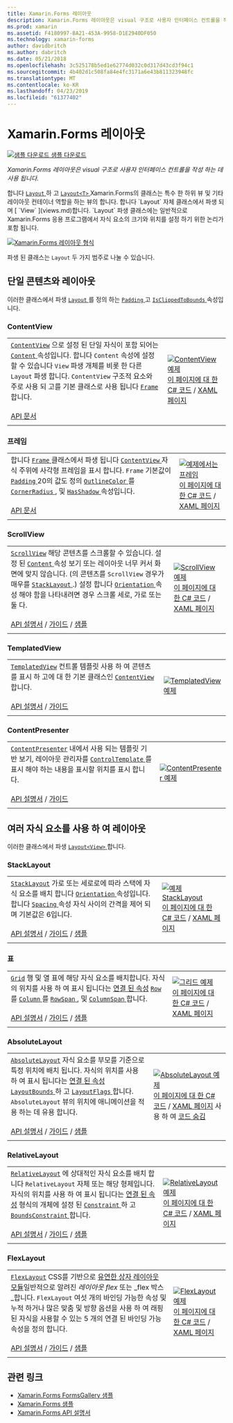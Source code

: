 ```yaml
---
title: Xamarin.Forms 레이아웃
description: Xamarin.Forms 레이아웃은 visual 구조로 사용자 인터페이스 컨트롤을 작성 하는 데 사용 됩니다. 이 문서에서는 Xamarin.Forms에 포함 된 레이아웃을 나열 합니다.
ms.prod: xamarin
ms.assetid: F4180997-BA21-453A-9958-D1E2940DF050
ms.technology: xamarin-forms
author: davidbritch
ms.author: dabritch
ms.date: 05/21/2018
ms.openlocfilehash: 3c525178b5ed1e62774d032c0d317d43cd3f94c1
ms.sourcegitcommit: 4b402d1c508fa84e4fc3171a6e43b811323948fc
ms.translationtype: MT
ms.contentlocale: ko-KR
ms.lasthandoff: 04/23/2019
ms.locfileid: "61377402"
---
```

# <a name="xamarinforms-layouts"></a>Xamarin.Forms 레이아웃

[![샘플 다운로드](~/media/shared/download.png) 샘플 다운로드](https://developer.xamarin.com/samples/FormsGallery/)

_Xamarin.Forms 레이아웃은 visual 구조로 사용자 인터페이스 컨트롤을 작성 하는 데 사용 됩니다._

합니다 [ `Layout` ](xref:Xamarin.Forms.Layout) 하 고 [ `Layout<T>` ](xref:Xamarin.Forms.Layout`1) Xamarin.Forms의 클래스는 특수 한 하위 뷰 및 기타 레이아웃 컨테이너 역할을 하는 뷰의 합니다. 합니다 `Layout` 자체 클래스에서 파생 되며 [ `View` ](views.md)합니다. `Layout` 파생 클래스에는 일반적으로 Xamarin.Forms 응용 프로그램에서 자식 요소의 크기와 위치를 설정 하기 위한 논리가 포함 됩니다.

[![Xamarin.Forms 레이아웃 형식](layouts-images/layouts-sml.png "Xamarin.Forms 레이아웃 형식을")](layouts-images/layouts.png#lightbox "Xamarin.Forms 레이아웃 형식")

파생 된 클래스는 `Layout` 두 가지 범주로 나눌 수 있습니다.

## <a name="layouts-with-single-content"></a>단일 콘텐츠와 레이아웃

이러한 클래스에서 파생 [ `Layout` ](xref:Xamarin.Forms.Layout)를 정의 하는 [ `Padding` ](xref:Xamarin.Forms.Layout.Padding) 고 [ `IsClippedToBounds` ](xref:Xamarin.Forms.Layout.IsClippedToBounds) 속성입니다.

<a name="contentView" />

### <a name="contentview"></a>ContentView

|     |     |
| --- | --- |
| [`ContentView`](xref:Xamarin.Forms.ContentView) 으로 설정 된 단일 자식이 포함 되어는 [ `Content` ](xref:Xamarin.Forms.ContentView.Content) 속성입니다. 합니다 `Content` 속성에 설정할 수 있습니다 `View` 파생 개체를 비롯 한 다른 `Layout` 파생 합니다. `ContentView` 구조적 요소와 주로 사용 되 고를 기본 클래스로 사용 됩니다 [ `Frame` ](#frame)합니다.<br /><br />[API 문서](xref:Xamarin.Forms.ContentView) | [![ContentView 예제](layouts-images/ContentView.png "ContentView 예제")](layouts-images/ContentView-Large.png#lightbox "ContentView 예제")<br />[이 페이지에 대 한 C# 코드](https://github.com/xamarin/xamarin-forms-samples/blob/master/FormsGallery/FormsGallery/FormsGallery/CodeExamples/ContentViewDemoPage.cs) / [XAML 페이지](https://github.com/xamarin/xamarin-forms-samples/blob/master/FormsGallery/FormsGallery/FormsGallery/XamlExamples/ContentViewDemoPage.xaml) |
|     |     |

<a named="frame" />

### <a name="frame"></a>프레임

|     |     |
| --- | --- |
| 합니다 [ `Frame` ](xref:Xamarin.Forms.Frame) 클래스에서 파생 됩니다 [ `ContentView` ](#contentView) 자식 주위에 사각형 프레임을 표시 합니다. `Frame` 기본값이 [ `Padding` ](xref:Xamarin.Forms.Layout.Padding) 20의 값도 정의 [ `OutlineColor` ](xref:Xamarin.Forms.Frame.OutlineColor)를 [ `CornerRadius` ](xref:Xamarin.Forms.Frame.CornerRadius), 및 [ `HasShadow` ](xref:Xamarin.Forms.Frame.HasShadow)속성입니다.<br /><br />[API 문서](xref:Xamarin.Forms.Frame) | [![예제에서는 프레임](layouts-images/Frame.png "예제에서는 프레임")](layouts-images/Frame-Large.png#lightbox "예제 프레임")<br />[이 페이지에 대 한 C# 코드](https://github.com/xamarin/xamarin-forms-samples/blob/master/FormsGallery/FormsGallery/FormsGallery/CodeExamples/FrameDemoPage.cs) / [XAML 페이지](https://github.com/xamarin/xamarin-forms-samples/blob/master/FormsGallery/FormsGallery/FormsGallery/XamlExamples/FrameDemoPage.xaml) |
|     |     |

<a name="scrollView" />

### <a name="scrollview"></a>ScrollView

|     |     |
| --- | --- |
| [`ScrollView`](xref:Xamarin.Forms.ScrollView) 해당 콘텐츠를 스크롤할 수 있습니다. 설정 된 [ `Content` ](xref:Xamarin.Forms.ScrollView.Content) 속성 보기 또는 레이아웃 너무 커서 화면에 맞지 않습니다. (의 콘텐츠를 `ScrollView` 경우가 매우를 [ `StackLayout` ](#stackLayout).) 설정 합니다 [ `Orientation` ](xref:Xamarin.Forms.ScrollView.Orientation) 속성 해야 함을 나타내려면 경우 스크롤 세로, 가로 또는 둘 다.<br /><br />[API 설명서](xref:Xamarin.Forms.ScrollView) / [가이드](~/xamarin-forms/user-interface/layouts/scroll-view.md) / [샘플](https://developer.xamarin.com/samples/xamarin-forms/UserInterface/Layout/) | [![ScrollView 예제](layouts-images/ScrollView.png "ScrollView 예제")](layouts-images/ScrollView-Large.png#lightbox "ScrollView 예제")<br />[이 페이지에 대 한 C# 코드](https://github.com/xamarin/xamarin-forms-samples/blob/master/FormsGallery/FormsGallery/FormsGallery/CodeExamples/ScrollViewDemoPage.cs) / [XAML 페이지](https://github.com/xamarin/xamarin-forms-samples/blob/master/FormsGallery/FormsGallery/FormsGallery/XamlExamples/ScrollViewDemoPage.xaml) |
|     |     |

### <a name="templatedview"></a>TemplatedView

|     |     |
| --- | --- |
| [`TemplatedView`](xref:Xamarin.Forms.TemplatedView) 컨트롤 템플릿 사용 하 여 콘텐츠를 표시 하 고에 대 한 기본 클래스인 [ `ContentView` ](#contentView)합니다.<br /><br />[API 설명서](xref:Xamarin.Forms.TemplatedView) / [가이드](~/xamarin-forms/app-fundamentals/templates/control-templates/index.md) | [![TemplatedView 예제](layouts-images/TemplatedView.png "TemplatedView 예제")](layouts-images/TemplatedView.png#lightbox "TemplatedView 예제") |
|     |     |

### <a name="contentpresenter"></a>ContentPresenter

|     |     |
| --- | --- |
| [`ContentPresenter`](xref:Xamarin.Forms.ContentPresenter) 내에서 사용 되는 템플릿 기반 보기, 레이아웃 관리자를 [ `ControlTemplate` ](xref:Xamarin.Forms.ControlTemplate) 를 표시 해야 하는 내용을 표시할 위치를 표시 합니다.<br /><br />[API 설명서](xref:Xamarin.Forms.ContentPresenter) / [가이드](~/xamarin-forms/app-fundamentals/templates/control-templates/index.md) | [![ContentPresenter 예제](layouts-images/ContentPresenter.png "ContentPresenter 예제")](layouts-images/ContentPresenter.png#lightbox "ContentPresenter 예제") |
|     |     |

## <a name="layouts-with-multiple-children"></a>여러 자식 요소를 사용 하 여 레이아웃

이러한 클래스에서 파생 [ `Layout<View>` ](xref:Xamarin.Forms.Layout`1)합니다.

<a name="stackLayout" />

### <a name="stacklayout"></a>StackLayout

|     |     |
| --- | --- |
| [`StackLayout`](xref:Xamarin.Forms.StackLayout) 가로 또는 세로로에 따라 스택에 자식 요소를 배치 합니다 [ `Orientation` ](xref:Xamarin.Forms.StackLayout.Orientation) 속성입니다. 합니다 [ `Spacing` ](xref:Xamarin.Forms.StackLayout.Spacing) 속성 자식 사이의 간격을 제어 되며 기본값은 6입니다.<br /><br />[API 설명서](xref:Xamarin.Forms.StackLayout) / [가이드](~/xamarin-forms/user-interface/layouts/stack-layout.md) / [샘플](https://developer.xamarin.com/samples/xamarin-forms/UserInterface/Layout/)| [![예제 StackLayout](layouts-images/StackLayout.png "StackLayout 예제")](layouts-images/StackLayout-Large.png#lightbox "StackLayout 예제")<br />[이 페이지에 대 한 C# 코드](https://github.com/xamarin/xamarin-forms-samples/blob/master/FormsGallery/FormsGallery/FormsGallery/CodeExamples/StackLayoutDemoPage.cs) / [XAML 페이지](https://github.com/xamarin/xamarin-forms-samples/blob/master/FormsGallery/FormsGallery/FormsGallery/XamlExamples/StackLayoutDemoPage.xaml) |
|     |     |

<a name="grid" />

### <a name="grid"></a>표

|     |     |
| --- | --- |
| [`Grid`](xref:Xamarin.Forms.Grid) 행 및 열 표에 해당 자식 요소를 배치합니다. 자식의 위치를 사용 하 여 표시 됩니다는 [연결 된 속성](~/xamarin-forms/xaml/attached-properties.md) [ `Row` ](xref:Xamarin.Forms.Grid.RowProperty)를 [ `Column` ](xref:Xamarin.Forms.Grid.ColumnProperty)를 [ `RowSpan` ](xref:Xamarin.Forms.Grid.RowSpanProperty), 및 [ `ColumnSpan` ](xref:Xamarin.Forms.Grid.ColumnSpanProperty)합니다.<br /><br />[API 설명서](xref:Xamarin.Forms.Grid) / [가이드](~/xamarin-forms/user-interface/layouts/grid.md) / [샘플](https://developer.xamarin.com/samples/xamarin-forms/UserInterface/Layout/) | [![그리드 예제](layouts-images/Grid.png "그리드 예제")](layouts-images/Grid-Large.png#lightbox "Grid 예제")<br />[이 페이지에 대 한 C# 코드](https://github.com/xamarin/xamarin-forms-samples/blob/master/FormsGallery/FormsGallery/FormsGallery/CodeExamples/GridDemoPage.cs) / [XAML 페이지](https://github.com/xamarin/xamarin-forms-samples/blob/master/FormsGallery/FormsGallery/FormsGallery/XamlExamples/GridDemoPage.xaml) |
|     |     |

### <a name="absolutelayout"></a>AbsoluteLayout

|     |     |
| --- | --- |
| [`AbsoluteLayout`](xref:Xamarin.Forms.AbsoluteLayout) 자식 요소를 부모를 기준으로 특정 위치에 배치 됩니다. 자식의 위치를 사용 하 여 표시 됩니다는 [연결 된 속성](~/xamarin-forms/xaml/attached-properties.md) [ `LayoutBounds` ](xref:Xamarin.Forms.AbsoluteLayout.LayoutBoundsProperty) 하 고 [ `LayoutFlags` ](xref:Xamarin.Forms.AbsoluteLayout.LayoutFlagsProperty)합니다. `AbsoluteLayout` 뷰의 위치에 애니메이션을 적용 하는 데 유용 합니다.<br /><br />[API 설명서](xref:Xamarin.Forms.AbsoluteLayout) / [가이드](~/xamarin-forms/user-interface/layouts/absolute-layout.md) / [샘플](https://developer.xamarin.com/samples/xamarin-forms/UserInterface/Layout/) | [![AbsoluteLayout 예제](layouts-images/AbsoluteLayout.png "AbsoluteLayout 예제")](layouts-images/AbsoluteLayout-Large.png#lightbox "AbsoluteLayout 예제")<br />[이 페이지에 대 한 C# 코드](https://github.com/xamarin/xamarin-forms-samples/blob/master/FormsGallery/FormsGallery/FormsGallery/CodeExamples/AbsoluteLayoutdDemoPage.cs) / [XAML 페이지](https://github.com/xamarin/xamarin-forms-samples/blob/master/FormsGallery/FormsGallery/FormsGallery/XamlExamples/AbsoluteLayoutDemoPage.xaml) 사용 하 여 [코드 숨김](https://github.com/xamarin/xamarin-forms-samples/blob/master/FormsGallery/FormsGallery/FormsGallery/XamlExamples/AbsoluteLayoutDemoPage.xaml.cs) |
|     |     |

### <a name="relativelayout"></a>RelativeLayout

|     |     |
| --- | --- |
| [`RelativeLayout`](xref:Xamarin.Forms.RelativeLayout) 에 상대적인 자식 요소를 배치 합니다 `RelativeLayout` 자체 또는 해당 형제입니다. 자식의 위치를 사용 하 여 표시 됩니다는 [연결 된 속성](~/xamarin-forms/xaml/attached-properties.md) 형식의 개체에 설정 된 [ `Constraint` ](xref:Xamarin.Forms.Constraint) 하 고 [ `BoundsConstraint` ](xref:Xamarin.Forms.Constraint)합니다.<br /><br />[API 설명서](xref:Xamarin.Forms.RelativeLayout) / [가이드](~/xamarin-forms/user-interface/layouts/relative-layout.md) / [샘플](https://developer.xamarin.com/samples/xamarin-forms/UserInterface/Layout/) | [![RelativeLayout 예제](layouts-images/RelativeLayout.png "RelativeLayout 예제")](layouts-images/RelativeLayout-Large.png#lightbox "RelativeLayout 예제")<br />[이 페이지에 대 한 C# 코드](https://github.com/xamarin/xamarin-forms-samples/blob/master/FormsGallery/FormsGallery/FormsGallery/CodeExamples/RelativeLayoutDemoPage.cs) / [XAML 페이지](https://github.com/xamarin/xamarin-forms-samples/blob/master/FormsGallery/FormsGallery/FormsGallery/XamlExamples/RelativeLayoutDemoPage.xaml) |
|     |     |

### <a name="flexlayout"></a>FlexLayout

|     |     |
| --- | --- |
| [`FlexLayout`](xref:Xamarin.Forms.FlexLayout) CSS를 기반으로 [유연한 상자 레이아웃 모듈](http://www.w3.org/TR/css-flexbox-1/)일반적으로 알려진 _레이아웃 flex_ 또는 _flex 박스_합니다. `FlexLayout` 여섯 개의 바인딩 가능한 속성 및 누적 하거나 많은 맞춤 및 방향 옵션을 사용 하 여 래핑된 자식을 사용할 수 있는 5 개의 연결 된 바인딩 가능 속성을 정의 합니다.<br /><br />[API 설명서](xref:Xamarin.Forms.FlexLayout) / [가이드](~/xamarin-forms/user-interface/layouts/flex-layout.md) / [샘플](https://developer.xamarin.com/samples/xamarin-forms/UserInterface/FlexLayoutDemos/) | [![FlexLayout 예제](layouts-images/FlexLayout.png "FlexLayout 예제")](layouts-images/FlexLayout-Large.png#lightbox "FlexLayout 예제")<br />[이 페이지에 대 한 C# 코드](https://github.com/xamarin/xamarin-forms-samples/blob/master/FormsGallery/FormsGallery/FormsGallery/CodeExamples/FlexLayoutDemoPage.cs) / [XAML 페이지](https://github.com/xamarin/xamarin-forms-samples/blob/master/FormsGallery/FormsGallery/FormsGallery/XamlExamples/FlexLayoutDemoPage.xaml) |
|     |     |

## <a name="related-links"></a>관련 링크

- [Xamarin.Forms FormsGallery 샘플](https://developer.xamarin.com/samples/FormsGallery/)
- [Xamarin.Forms 샘플](https://developer.xamarin.com/samples/xamarin-forms/all/)
- [Xamarin.Forms API 설명서](https://docs.microsoft.com/dotnet/api/xamarin.forms?view=xamarin-forms)
